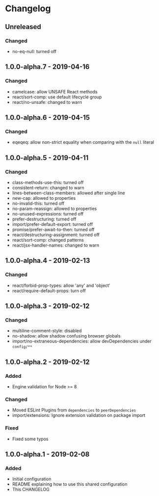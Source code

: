 # Changelog

## Unreleased

### Changed

- no-eq-null: turned off

## 1.0.0-alpha.7 - 2019-04-16

### Changed

- camelcase: allow UNSAFE React methods
- react/sort-comp: use default lifecycle group
- react/no-unsafe: changed to warn

## 1.0.0-alpha.6 - 2019-04-15

### Changed

- eqeqeq: allow non-strict equality when comparing with the `null` literal

## 1.0.0-alpha.5 - 2019-04-11

### Changed

- class-methods-use-this: turned off
- consistent-return: changed to warn
- lines-between-class-members: allowed after single line
- new-cap: allowed to properties
- no-invalid-this: turned off
- no-param-reassign: allowed to properties
- no-unused-expressions: turned off
- prefer-destructuring: turned off
- import/prefer-default-export: turned off
- promise/prefer-await-to-then: turned off
- react/destructuring-assignment: turned off
- react/sort-comp: changed patterns
- react/jsx-handler-names: changed to warn

## 1.0.0-alpha.4 - 2019-02-13

### Changed

- react/forbid-prop-types: allow 'any' and 'object'
- react/require-default-props: turn off

## 1.0.0-alpha.3 - 2019-02-12

### Changed

- multiline-comment-style: disabled
- no-shadow: allow shadow confusing browser globals
- import/no-extraneous-dependencies: allow devDependencies under `config/**`

## 1.0.0-alpha.2 - 2019-02-12

### Added

- Engine validation for Node >= 8

### Changed

- Moved ESLint Plugins from `dependencies` to `peerDependencies`
- import/extensions: Ignore extension validation on package import

### Fixed

- Fixed some typos

## 1.0.0-alpha.1 - 2019-02-08

### Added

- Initial configuration
- README explaining how to use this shared configuration
- This CHANGELOG
